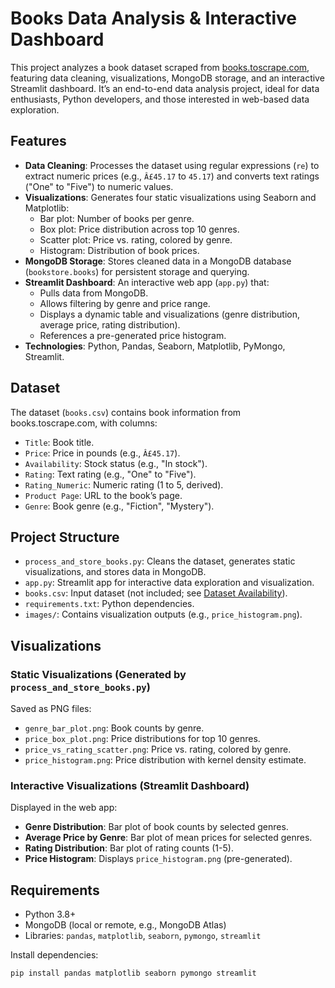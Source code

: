 # Books Data Analysis & Interactive Dashboard

This project analyzes a book dataset scraped from [books.toscrape.com](https://books.toscrape.com), featuring data cleaning, visualizations, MongoDB storage, and an interactive Streamlit dashboard. It’s an end-to-end data analysis project, ideal for data enthusiasts, Python developers, and those interested in web-based data exploration.

## Features
- **Data Cleaning**: Processes the dataset using regular expressions (`re`) to extract numeric prices (e.g., `Â£45.17` to `45.17`) and converts text ratings ("One" to "Five") to numeric values.
- **Visualizations**: Generates four static visualizations using Seaborn and Matplotlib:
  - Bar plot: Number of books per genre.
  - Box plot: Price distribution across top 10 genres.
  - Scatter plot: Price vs. rating, colored by genre.
  - Histogram: Distribution of book prices.
- **MongoDB Storage**: Stores cleaned data in a MongoDB database (`bookstore.books`) for persistent storage and querying.
- **Streamlit Dashboard**: An interactive web app (`app.py`) that:
  - Pulls data from MongoDB.
  - Allows filtering by genre and price range.
  - Displays a dynamic table and visualizations (genre distribution, average price, rating distribution).
  - References a pre-generated price histogram.
- **Technologies**: Python, Pandas, Seaborn, Matplotlib, PyMongo, Streamlit.

## Dataset
The dataset (`books.csv`) contains book information from books.toscrape.com, with columns:
- `Title`: Book title.
- `Price`: Price in pounds (e.g., `Â£45.17`).
- `Availability`: Stock status (e.g., "In stock").
- `Rating`: Text rating (e.g., "One" to "Five").
- `Rating_Numeric`: Numeric rating (1 to 5, derived).
- `Product Page`: URL to the book’s page.
- `Genre`: Book genre (e.g., "Fiction", "Mystery").

## Project Structure
- `process_and_store_books.py`: Cleans the dataset, generates static visualizations, and stores data in MongoDB.
- `app.py`: Streamlit app for interactive data exploration and visualization.
- `books.csv`: Input dataset (not included; see [Dataset Availability](#dataset-availability)).
- `requirements.txt`: Python dependencies.
- `images/`: Contains visualization outputs (e.g., `price_histogram.png`).

## Visualizations
### Static Visualizations (Generated by `process_and_store_books.py`)
Saved as PNG files:
- `genre_bar_plot.png`: Book counts by genre.
- `price_box_plot.png`: Price distributions for top 10 genres.
- `price_vs_rating_scatter.png`: Price vs. rating, colored by genre.
- `price_histogram.png`: Price distribution with kernel density estimate.

### Interactive Visualizations (Streamlit Dashboard)
Displayed in the web app:
- **Genre Distribution**: Bar plot of book counts by selected genres.
- **Average Price by Genre**: Bar plot of mean prices for selected genres.
- **Rating Distribution**: Bar plot of rating counts (1-5).
- **Price Histogram**: Displays `price_histogram.png` (pre-generated).

## Requirements
- Python 3.8+
- MongoDB (local or remote, e.g., MongoDB Atlas)
- Libraries: `pandas`, `matplotlib`, `seaborn`, `pymongo`, `streamlit`

Install dependencies:
```bash
pip install pandas matplotlib seaborn pymongo streamlit
